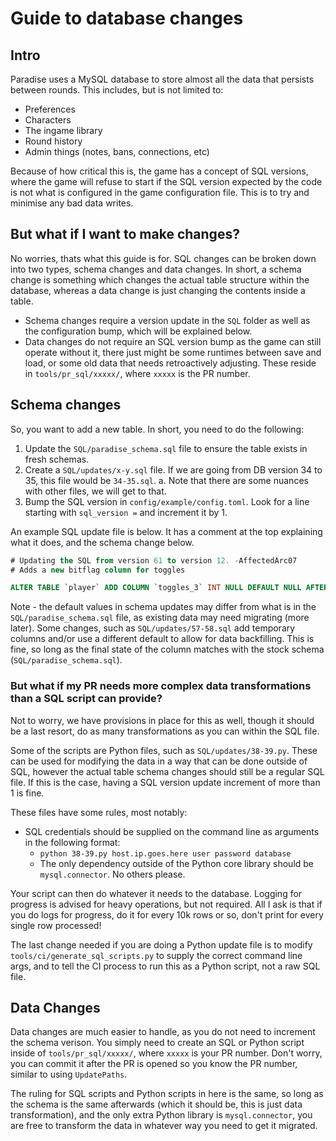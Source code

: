 # Guide to database changes

## Intro

Paradise uses a MySQL database to store almost all the data that persists between rounds. This includes, but is not limited to:

- Preferences
- Characters
- The ingame library
- Round history
- Admin things (notes, bans, connections, etc)

Because of how critical this is, the game has a concept of SQL versions, where the game will refuse to start if the SQL version expected by the code is not what is configured in the game configuration file. This is to try and minimise any bad data writes.

## But what if I want to make changes?

No worries, thats what this guide is for. SQL changes can be broken down into two types, schema changes and data changes. In short, a schema change is something which changes the actual table structure within the database, whereas a data change is just changing the contents inside a table.

- Schema changes require a version update in the `SQL` folder as well as the configuration bump, which will be explained below.
- Data changes do not require an SQL version bump as the game can still operate without it, there just might be some runtimes between save and load, or some old data that needs retroactively adjusting. These reside in `tools/pr_sql/xxxxx/`, where `xxxxx` is the PR number.

## Schema changes

So, you want to add a new table. In short, you need to do the following:

1. Update the `SQL/paradise_schema.sql` file to ensure the table exists in fresh schemas.
2. Create a `SQL/updates/x-y.sql` file. If we are going from DB version 34 to 35, this file would be `34-35.sql`.
  a. Note that there are some nuances with other files, we will get to that.
3. Bump the SQL version in `config/example/config.toml`. Look for a line starting with `sql_version =` and increment it by 1.

An example SQL update file is below. It has a comment at the top explaining what it does, and the schema change below.

```sql
# Updating the SQL from version 61 to version 12. -AffectedArc07
# Adds a new bitflag column for toggles

ALTER TABLE `player` ADD COLUMN `toggles_3` INT NULL DEFAULT NULL AFTER `toggles_2`;
```

Note - the default values in schema updates may differ from what is in the `SQL/paradise_schema.sql` file, as existing data may need migrating (more later). Some changes, such as `SQL/updates/57-58.sql` add temporary columns and/or use a different default to allow for data backfilling. This is fine, so long as the final state of the column matches with the stock schema (`SQL/paradise_schema.sql`).

### But what if my PR needs more complex data transformations than a SQL script can provide?

Not to worry, we have provisions in place for this as well, though it should be a last resort, do as many transformations as you can within the SQL file.

Some of the scripts are Python files, such as `SQL/updates/38-39.py`. These can be used for modifying the data in a way that can be done outside of SQL, however the actual table schema changes should still be a regular SQL file. If this is the case, having a SQL version update increment of more than 1 is fine.

These files have some rules, most notably:

- SQL credentials should be supplied on the command line as arguments in the following format:
  - `python 38-39.py host.ip.goes.here user password database`
  - The only dependency outside of the Python core library should be `mysql.connector`. No others please.

Your script can then do whatever it needs to the database. Logging for progress is advised for heavy operations, but not required. All I ask is that if you do logs for progress, do it for every 10k rows or so, don't print for every single row processed!

The last change needed if you are doing a Python update file is to modify `tools/ci/generate_sql_scripts.py` to supply the correct command line args, and to tell the CI process to run this as a Python script, not a raw SQL file.

## Data Changes

Data changes are much easier to handle, as you do not need to increment the schema verison. You simply need to create an SQL or Python script inside of `tools/pr_sql/xxxxx/`, where `xxxxx` is your PR number. Don't worry, you can commit it after the PR is opened so you know the PR number, similar to using `UpdatePaths`.

The ruling for SQL scripts and Python scripts in here is the same, so long as the schema is the same afterwards (which it should be, this is just data transformation), and the only extra Python library is `mysql.connector`, you are free to transform the data in whatever way you need to get it migrated.
